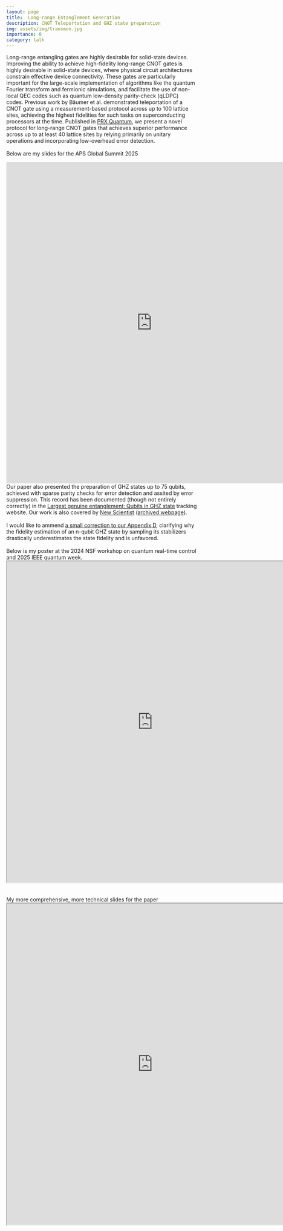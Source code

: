 ```yaml
---
layout: page
title:  Long-range Entanglement Generation
description: CNOT Teleportation and GHZ state preparation
img: assets/img/transmon.jpg
importance: 0
category: talk
---
```


Long-range entangling gates are highly desirable for solid-state devices. Improving the ability to achieve high-fidelity long-range CNOT gates is highly desirable in solid-state devices, where physical circuit architectures constrain effective device connectivity. These gates are particularly important for the large-scale implementation of algorithms like the quantum Fourier transform and fermionic simulations, and facilitate the use of non-local QEC codes such as quantum low-density parity-check (qLDPC) codes. Previous work by Bäumer et al. demonstrated teleportation of a CNOT gate using a measurement-based protocol across up to 100 lattice sites, achieving the highest fidelities for such tasks on superconducting processors at the time. Published in <a href="https://journals.aps.org/prxquantum/abstract/10.1103/PRXQuantum.6.020331">PRX Quantum</a>, we present a novel protocol
for long-range CNOT gates that achieves superior performance across up to at least 40 lattice sites by relying primarily on unitary operations and incorporating low-overhead error detection. 
<br>
<br>
Below are my slides for the APS Global Summit 2025
<iframe src="https://drive.google.com/file/d/1gpJjRzN2QLDs9lIspvBEaxl2zLAQDmod/preview" width="770" height="850" allow="autoplay" frameborder="0"></iframe>
<br>
Our paper also presented the preparation of GHZ states up to 75 qubits, achieved with sparse parity checks for error detection and assited by error suppression. This record has been documented (though not entirely correctly) in the <a href="https://mariokrenn.wordpress.com/2021/01/29/reference-list-for-records-in-large-entanglement-generation-number-of-qubits-in-ghz-states/">Largest genuine entanglement: Qubits in GHZ state</a> tracking website. Our work is also covered by <a href="https://www.newscientist.com/article/2480310-are-entangled-qubits-following-a-quantum-moores-law/">New Scientist</a> (<a href="https://archive.ph/UTnKL">archived webpage</a>).
<br>
<br>
I would like to ammend <a href="https://docs.google.com/document/d/1bl0N_nS3pTwjV9Y8LEgUwpq40AHjOf6ZPSPXCS_8njc/edit?usp=sharing">a small correction to our Appendix D</a>, clarifying why the fidelity estimation of an n-qubit GHZ state by sampling its stabilizers drastically underestimates the state fidelity and is unfavored.
<br>
<br>
Below is my poster at the 2024 NSF workshop on quantum real-time control and 2025 IEEE quantum week. 
<iframe src="https://drive.google.com/file/d/1Xku5_jwUmfoxZ8IaOv4Nbo7i4tKc4-n3/preview" width="770" height="850" allow="autoplay"></iframe>
<br>
<br>
<br>
My more comprehensive, more technical slides for the paper
<iframe src="https://drive.google.com/file/d/1T-ifkgvNKX4oFjoua88ww-x6VqmlFNkk/preview" width="770" height="850" allow="autoplay"></iframe>


<!--<iframe src="https://drive.google.com/file/d/11x9Hg3D7xLCSAuVjiHH9nyJQzt2FH6yC/preview" width="770" height="750" allow="autoplay"></iframe> <iframe src="https://drive.google.com/file/d/1v2z-tE1cPWruCcda4GEv5zX6XirsjKNb/preview" width="770" height="990" allow="autoplay"></iframe>-->
